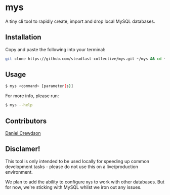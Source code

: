 # mys

A tiny cli tool to rapidly create, import and drop local MySQL databases.

## Installation
Copy and paste the following into your terminal:

```sh
git clone https://github.com/steadfast-collective/mys.git ~/mys && cd ~/mys && ./mys --setup | bash
```

## Usage
```sh
$ mys <command> [parameter(s)]
```

For more info, please run:

```sh
$ mys --help
```

## Contributors
[Daniel Crewdson](https://www.github.com/crumb1e)

## Disclamer!
This tool is only intended to be used locally for speeding up common development tasks - please do not use this on a live/production environment.

We plan to add the ability to configure `mys` to work with other databases. But for now, we're sticking with MySQL whilst we iron out any issues.

